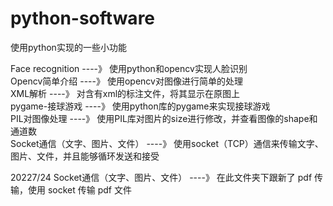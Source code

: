 # python-software
使用python实现的一些小功能

Face recognition    ----》    使用python和opencv实现人脸识别   
Opencv简单介绍    ----》    使用opencv对图像进行简单的处理    
XML解析    ----》    对含有xml的标注文件，将其显示在原图上    
pygame-接球游戏    ----》    使用python库的pygame来实现接球游戏    
PIL对图像处理    ----》    使用PIL库对图片的size进行修改，并查看图像的shape和通道数        
Socket通信（文字、图片、文件）    ----》    使用socket（TCP）通信来传输文字、图片、文件，并且能够循环发送和接受    

20227/24
Socket通信（文字、图片、文件）    ----》    在此文件夹下跟新了 pdf 传输，使用 socket 传输 pdf 文件
 

